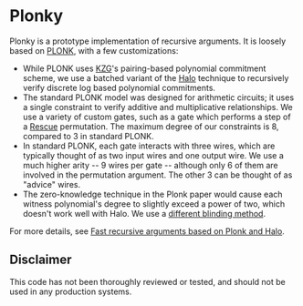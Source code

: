 # Plonky

Plonky is a prototype implementation of recursive arguments. It is loosely based on [PLONK](https://eprint.iacr.org/2019/953), with a few customizations:

* While PLONK uses [KZG](https://www.iacr.org/cryptodb/data/paper.php?pubkey=23846)'s pairing-based polynomial commitment scheme, we use a batched variant of the [Halo](https://eprint.iacr.org/2019/1021) technique to recursively verify discrete log based polynomial commitments.
* The standard PLONK model was designed for arithmetic circuits; it uses a single constraint to verify additive and multiplicative relationships. We use a variety of custom gates, such as a gate which performs a step of a [Rescue](https://eprint.iacr.org/2019/426) permutation. The maximum degree of our constraints is 8, compared to 3 in standard PLONK.
* In standard PLONK, each gate interacts with three wires, which are typically thought of as two input wires and one output wire. We use a much higher arity -- 9 wires per gate -- although only 6 of them are involved in the permutation argument. The other 3 can be thought of as "advice" wires.
* The zero-knowledge technique in the Plonk paper would cause each witness polynomial's degree to slightly exceed a power of two, which doesn't work well with Halo. We use a [different blinding method](https://mirprotocol.org/blog/Adding-zero-knowledge-to-Plonk-Halo).

For more details, see [Fast recursive arguments based on Plonk and Halo](https://mirprotocol.org/blog/Fast-recursive-arguments-based-on-Plonk-and-Halo).


## Disclaimer

This code has not been thoroughly reviewed or tested, and should not be used in any production systems.
